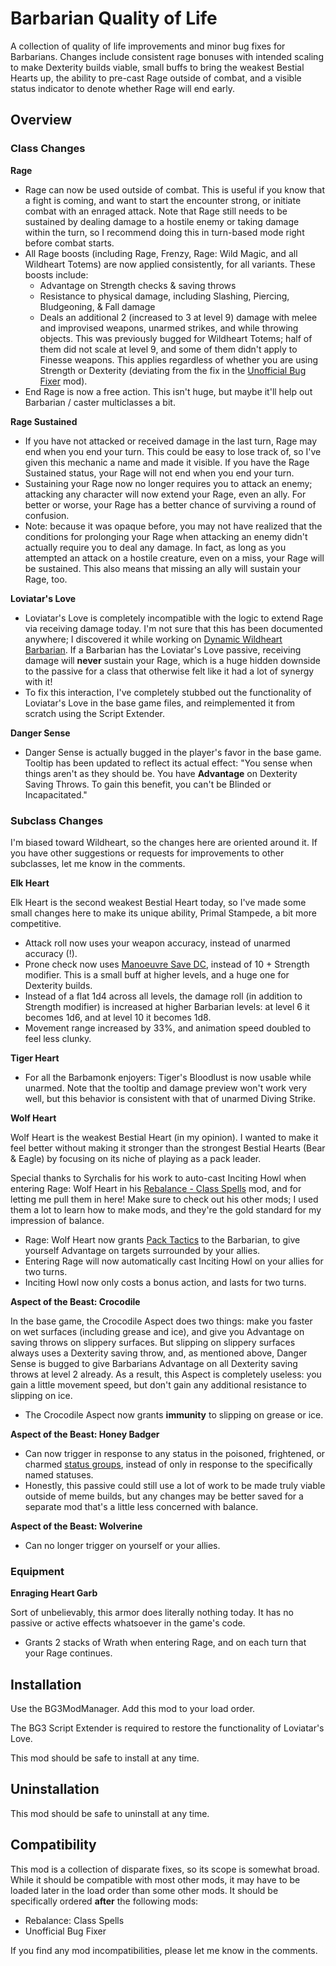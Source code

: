# Barbarian Quality of Life

A collection of quality of life improvements and minor bug fixes for Barbarians. Changes include consistent rage bonuses
with intended scaling to make Dexterity builds viable, small buffs to bring the weakest Bestial Hearts up, the ability
to pre-cast Rage outside of combat, and a visible status indicator to denote whether Rage will end early.

## Overview

### Class Changes

**Rage**

- Rage can now be used outside of combat. This is useful if you know that a fight is coming, and want to start the
  encounter strong, or initiate combat with an enraged attack. Note that Rage still needs to be sustained by dealing
  damage to a hostile enemy or taking damage within the turn, so I recommend doing this in turn-based mode right before
  combat starts.
- All Rage boosts (including Rage, Frenzy, Rage: Wild Magic, and all Wildheart Totems) are now applied consistently, for
  all variants. These boosts include:
  - Advantage on Strength checks & saving throws
  - Resistance to physical damage, including Slashing, Piercing, Bludgeoning, & Fall damage
  - Deals an additional 2 (increased to 3 at level 9) damage with melee and improvised weapons, unarmed strikes, and
    while throwing objects. This was previously bugged for Wildheart Totems; half of them did not scale at level 9, and
    some of them didn't apply to Finesse weapons. This applies regardless of whether you are using Strength or Dexterity
    (deviating from the fix in the [Unofficial Bug Fixer](https://www.nexusmods.com/baldursgate3/mods/5595) mod).
- End Rage is now a free action. This isn't huge, but maybe it'll help out Barbarian / caster multiclasses a bit.

**Rage Sustained**

- If you have not attacked or received damage in the last turn, Rage may end when you end your turn. This could be easy
  to lose track of, so I've given this mechanic a name and made it visible. If you have the Rage Sustained status, your
  Rage will not end when you end your turn.
- Sustaining your Rage now no longer requires you to attack an enemy; attacking any character will now extend your Rage,
  even an ally. For better or worse, your Rage has a better chance of surviving a round of confusion.
- Note: because it was opaque before, you may not have realized that the conditions for prolonging your Rage when
  attacking an enemy didn't actually require you to deal any damage. In fact, as long as you attempted an attack on a
  hostile creature, even on a miss, your Rage will be sustained. This also means that missing an ally will sustain your
  Rage, too.

**Loviatar's Love**

- Loviatar's Love is completely incompatible with the logic to extend Rage via receiving damage today. I'm not sure that
  this has been documented anywhere; I discovered it while working on [Dynamic Wildheart Barbarian](https://www.nexusmods.com/baldursgate3/mods/8274).
  If a Barbarian has the Loviatar's Love passive, receiving damage will **never** sustain your Rage, which is a huge
  hidden downside to the passive for a class that otherwise felt like it had a lot of synergy with it!
- To fix this interaction, I've completely stubbed out the functionality of Loviatar's Love in the base game files, and
  reimplemented it from scratch using the Script Extender.

**Danger Sense**

- Danger Sense is actually bugged in the player's favor in the base game. Tooltip has been updated to reflect its actual
  effect: "You sense when things aren't as they should be. You have **Advantage** on Dexterity Saving Throws. To gain
  this benefit, you can't be Blinded or Incapacitated."

### Subclass Changes

I'm biased toward Wildheart, so the changes here are oriented around it. If you have other suggestions or requests for
improvements to other subclasses, let me know in the comments.

**Elk Heart**

Elk Heart is the second weakest Bestial Heart today, so I've made some small changes here to make its unique ability,
Primal Stampede, a bit more competitive.

- Attack roll now uses your weapon accuracy, instead of unarmed accuracy (!).
- Prone check now uses [Manoeuvre Save DC](https://bg3.wiki/wiki/Manoeuvres#Save_DC), instead of 10 + Strength modifier.
  This is a small buff at higher levels, and a huge one for Dexterity builds.
- Instead of a flat 1d4 across all levels, the damage roll (in addition to Strength modifier) is increased at higher 
  Barbarian levels: at level 6 it becomes 1d6, and at level 10 it becomes 1d8.
- Movement range increased by 33%, and animation speed doubled to feel less clunky.

**Tiger Heart**

- For all the Barbamonk enjoyers: Tiger's Bloodlust is now usable while unarmed. Note that the tooltip and damage 
  preview won't work very well, but this behavior is consistent with that of unarmed Diving Strike.

**Wolf Heart**

Wolf Heart is the weakest Bestial Heart (in my opinion). I wanted to make it feel better without making it stronger than
the strongest Bestial Hearts (Bear & Eagle) by focusing on its niche of playing as a pack leader.

Special thanks to Syrchalis for his work to auto-cast Inciting Howl when entering Rage: Wolf Heart in his
[Rebalance - Class Spells](https://www.nexusmods.com/baldursgate3/mods/5846) mod, and for letting me pull them in here!
Make sure to check out his other mods; I used them a lot to learn how to make mods, and they're the gold standard for my
impression of balance.

- Rage: Wolf Heart now grants [Pack Tactics](https://bg3.wiki/wiki/Pack_Tactics) to the Barbarian, to give yourself
  Advantage on targets surrounded by your allies.
- Entering Rage will now automatically cast Inciting Howl on your allies for two turns.
- Inciting Howl now only costs a bonus action, and lasts for two turns.

**Aspect of the Beast: Crocodile**

In the base game, the Crocodile Aspect does two things: make you faster on wet surfaces (including grease and ice), and
give you Advantage on saving throws on slippery surfaces. But slipping on slippery surfaces always uses a Dexterity
saving throw, and, as mentioned above, Danger Sense is bugged to give Barbarians Advantage on all Dexterity saving
throws at level 2 already. As a result, this Aspect is completely useless: you gain a little movement speed, but don't
gain any additional resistance to slipping on ice.

- The Crocodile Aspect now grants **immunity** to slipping on grease or ice.

**Aspect of the Beast: Honey Badger**

- Can now trigger in response to any status in the poisoned, frightened, or charmed [status groups](https://bg3.wiki/wiki/Status_groups),
  instead of only in response to the specifically named statuses.
- Honestly, this passive could still use a lot of work to be made truly viable outside of meme builds, but any changes
  may be better saved for a separate mod that's a little less concerned with balance.

**Aspect of the Beast: Wolverine**

- Can no longer trigger on yourself or your allies.

### Equipment

**Enraging Heart Garb**

Sort of unbelievably, this armor does literally nothing today. It has no passive or active effects whatsoever in the
game's code.

- Grants 2 stacks of Wrath when entering Rage, and on each turn that your Rage continues.

## Installation

Use the BG3ModManager. Add this mod to your load order.

The BG3 Script Extender is required to restore the functionality of Loviatar's Love.

This mod should be safe to install at any time.

## Uninstallation

This mod should be safe to uninstall at any time.

## Compatibility

This mod is a collection of disparate fixes, so its scope is somewhat broad. While it should be compatible with most
other mods, it may have to be loaded later in the load order than some other mods. It should be specifically ordered
**after** the following mods:

- Rebalance: Class Spells
- Unofficial Bug Fixer

If you find any mod incompatibilities, please let me know in the comments.